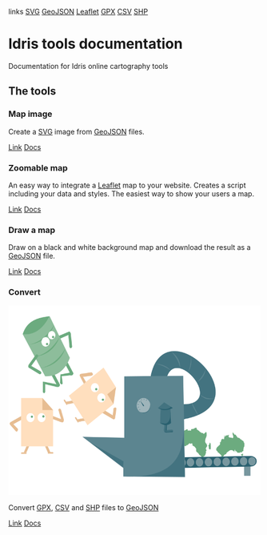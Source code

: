 links
[SVG](https://en.wikipedia.org/wiki/Scalable_Vector_Graphics) 
[GeoJSON](https://en.wikipedia.org/wiki/GeoJSON)
[Leaflet](http://leafletjs.com/)
[GPX](https://en.wikipedia.org/wiki/GPS_Exchange_Format)
[CSV](https://en.wikipedia.org/wiki/Comma-separated_values)
[SHP](https://en.wikipedia.org/wiki/Shapefile)
# Idris tools documentation

Documentation for Idris online cartography tools

## The tools

### Map image

Create a [SVG](https://en.wikipedia.org/wiki/Scalable_Vector_Graphics) image from [GeoJSON](https://en.wikipedia.org/wiki/GeoJSON) files.

[Link](http://www.idris-maps.com/tools/image-map)
[Docs](/image-map)

### Zoomable map

An easy way to integrate a [Leaflet](http://leafletjs.com/) map to your website. Creates a script including your data and styles. The easiest way to show your users a map.

[Link](http://www.idris-maps.com/tools/zoomable-map)
[Docs](/zoomable-map)

### Draw a map

Draw on a black and white background map and download the result as a [GeoJSON](https://en.wikipedia.org/wiki/GeoJSON) file.

[Link](http://www.idris-maps.com/tools/draw-map)
[Docs](/draw-map)

### Convert

![Convert](/img/tool-converter.png)

Convert [GPX](https://en.wikipedia.org/wiki/GPS_Exchange_Format), [CSV](https://en.wikipedia.org/wiki/Comma-separated_values) and [SHP](https://en.wikipedia.org/wiki/Shapefile) files to [GeoJSON](https://en.wikipedia.org/wiki/GeoJSON)

[Link](http://www.idris-maps.com/tools/convert)
[Docs](/convert)
